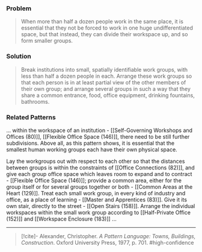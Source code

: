 ### Problem
>When more than half a dozen people work in the same place, it is essential that they not be forced to work in one huge undifferentiated space, but that instead, they can divide their workspace up, and so form smaller groups.

### Solution
>Break institutions into small, spatially identifiable work groups, with less than half a dozen people in each. Arrange these work groups so that each person is in at least partial view of the other members of their own group; and arrange several groups in such a way that they share a common entrance, food, office equipment, drinking fountains, bathrooms.

### Related Patterns
... within the workspace of an institution - [[Self-Governing Workshops and Offices (80)]], [[Flexible Office Space (146)]], there need to be still further subdivisions. Above all, as this pattern shows, it is essential that the smallest human working groups each have their own physical space.

Lay the workgroups out with respect to each other so that the distances between groups is within the constraints of [[Office Connections (82)]], and give each group office space which leaves room to expand and to contract - [[Flexible Office Space (146)]]; provide a common area, either for the group itself or for several groups together or both - [[Common Areas at the Heart (129)]]. Treat each small work group, in every kind of industry and office, as a place of learning - [[Master and Apprentices (83)]]. Give it its own stair, directly to the street - [[Open Stairs (158)]]. Arrange the individual workspaces within the small work group according to [[Half-Private Office (152)]] and [[Workspace Enclosure (183)]] ...

---

> [!cite]- Alexander, Christopher. _A Pattern Language: Towns, Buildings, Construction_. Oxford University Press, 1977, p. 701.
> #high-confidence 